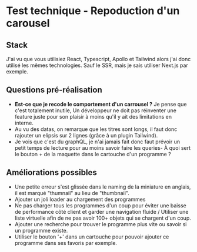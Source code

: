 # Test technique - Repoduction d'un carousel 
## Stack 
J'ai vu que vous utilisiez React, Typescript, Apollo et Tailwind alors j'ai donc utilisé les mêmes technologies.
Sauf le SSR, mais je sais utiliser Next.js par exemple.

## Questions pré-réalisation
- **Est-ce que je recode le comportement d'un carrousel ?** Je pense que c'est totalement inutile,
  Un développeur ne doit pas réinventer une feature juste pour son plaisir à moins qu'il y ait des limitations en interne.
- Au vu des datas, on remarque que les titres sont longs, il faut donc rajouter un elipsis sur 2 lignes (grâce à un plugin
  Tailwind).
- Je vois que c'est du graphQL, je n'ai jamais fait donc faut prévoir un petit temps de lecture pour au moins savoir faire les queries- À quoi sert le bouton + de la maquette dans le cartouche d'un programme ?



## Améliorations possibles
- Une petite erreur s'est glissée dans le naming de la miniature en anglais, il est marqué "thumnail" au lieu de "thumbnail".
- Ajouter un joli loader au chargement des programmes
- Ne pas charger tous les programmes d'un coup pour éviter une baisse de performance côté client et garder une navigation
  fluide / Utiliser une liste virtuelle afin de ne pas avoir 100+ objets qui se chargent d'un coup.
- Ajouter une recherche pour trouver le programme plus vite ou savoir si un programme existe.
- Utiliser le bouton '+' dans un cartouche pour pouvoir ajouter ce programme dans ses favoris par exemple.
